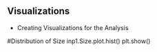 ## Visualizations
- Creating Visualizations for the Analysis

#Distribution of Size
inp1.Size.plot.hist()
plt.show()